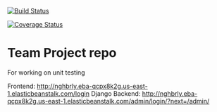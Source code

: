 [![Build Status](https://app.travis-ci.com/gcivil-nyu-org/INET-Monday-Spring2023-Team-3.svg?branch=Testing)](https://app.travis-ci.com/gcivil-nyu-org/INET-Monday-Spring2023-Team-3)

[![Coverage Status](https://coveralls.io/repos/github/gcivil-nyu-org/INET-Monday-Spring2023-Team-3/badge.svg?branch=Testing)](https://coveralls.io/github/gcivil-nyu-org/INET-Monday-Spring2023-Team-3?branch=Testing)

# Team Project repo
For working on unit testing

Frontend: http://nghbrly.eba-qcpx8k2g.us-east-1.elasticbeanstalk.com/login
Django Backend: http://nghbrly.eba-qcpx8k2g.us-east-1.elasticbeanstalk.com/admin/login/?next=/admin/
